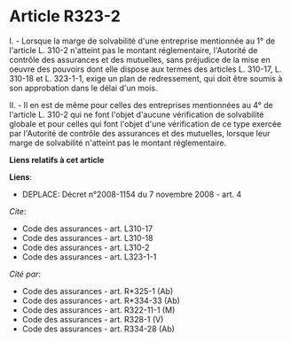 # Article R323-2

I. - Lorsque la marge de solvabilité d'une entreprise mentionnée au 1° de l'article L. 310-2 n'atteint pas le montant
réglementaire, l'Autorité de contrôle des assurances et des mutuelles, sans préjudice de la mise en oeuvre des pouvoirs dont
elle dispose aux termes des articles L. 310-17, L. 310-18 et L. 323-1-1, exige un plan de redressement, qui doit être soumis
à son approbation dans le délai d'un mois.

II. - Il en est de même pour celles des entreprises mentionnées au 4° de l'article L. 310-2 qui ne font l'objet d'aucune
vérification de solvabilité globale et pour celles qui font l'objet d'une vérification de ce type exercée par l'Autorité de
contrôle des assurances et des mutuelles, lorsque leur marge de solvabilité n'atteint pas le montant réglementaire.

**Liens relatifs à cet article**

**Liens**:

  - DEPLACE: Décret n°2008-1154 du 7 novembre 2008 - art. 4

_Cite_:

  - Code des assurances - art. L310-17
  - Code des assurances - art. L310-18
  - Code des assurances - art. L310-2
  - Code des assurances - art. L323-1-1

_Cité par_:

  - Code des assurances - art. R*325-1 (Ab)
  - Code des assurances - art. R*334-33 (Ab)
  - Code des assurances - art. R322-11-1 (M)
  - Code des assurances - art. R328-1 (V)
  - Code des assurances - art. R334-28 (Ab)
